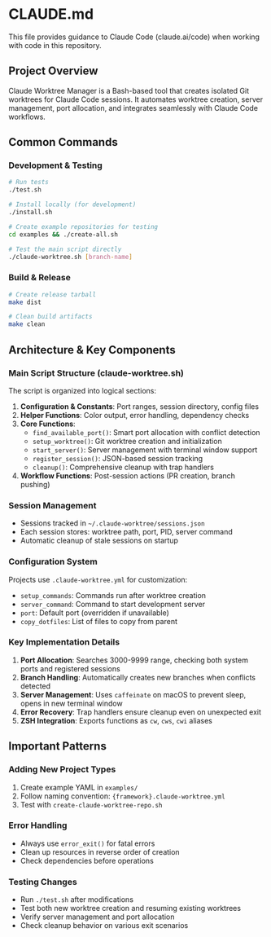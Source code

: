 # CLAUDE.md

This file provides guidance to Claude Code (claude.ai/code) when working with code in this repository.

## Project Overview

Claude Worktree Manager is a Bash-based tool that creates isolated Git worktrees for Claude Code sessions. It automates worktree creation, server management, port allocation, and integrates seamlessly with Claude Code workflows.

## Common Commands

### Development & Testing
```bash
# Run tests
./test.sh

# Install locally (for development)
./install.sh

# Create example repositories for testing
cd examples && ./create-all.sh

# Test the main script directly
./claude-worktree.sh [branch-name]
```

### Build & Release
```bash
# Create release tarball
make dist

# Clean build artifacts
make clean
```

## Architecture & Key Components

### Main Script Structure (claude-worktree.sh)
The script is organized into logical sections:
1. **Configuration & Constants**: Port ranges, session directory, config files
2. **Helper Functions**: Color output, error handling, dependency checks
3. **Core Functions**:
   - `find_available_port()`: Smart port allocation with conflict detection
   - `setup_worktree()`: Git worktree creation and initialization
   - `start_server()`: Server management with terminal window support
   - `register_session()`: JSON-based session tracking
   - `cleanup()`: Comprehensive cleanup with trap handlers
4. **Workflow Functions**: Post-session actions (PR creation, branch pushing)

### Session Management
- Sessions tracked in `~/.claude-worktree/sessions.json`
- Each session stores: worktree path, port, PID, server command
- Automatic cleanup of stale sessions on startup

### Configuration System
Projects use `.claude-worktree.yml` for customization:
- `setup_commands`: Commands run after worktree creation
- `server_command`: Command to start development server
- `port`: Default port (overridden if unavailable)
- `copy_dotfiles`: List of files to copy from parent

### Key Implementation Details

1. **Port Allocation**: Searches 3000-9999 range, checking both system ports and registered sessions
2. **Branch Handling**: Automatically creates new branches when conflicts detected
3. **Server Management**: Uses `caffeinate` on macOS to prevent sleep, opens in new terminal window
4. **Error Recovery**: Trap handlers ensure cleanup even on unexpected exit
5. **ZSH Integration**: Exports functions as `cw`, `cws`, `cwi` aliases

## Important Patterns

### Adding New Project Types
1. Create example YAML in `examples/`
2. Follow naming convention: `{framework}.claude-worktree.yml`
3. Test with `create-claude-worktree-repo.sh`

### Error Handling
- Always use `error_exit()` for fatal errors
- Clean up resources in reverse order of creation
- Check dependencies before operations

### Testing Changes
- Run `./test.sh` after modifications
- Test both new worktree creation and resuming existing worktrees
- Verify server management and port allocation
- Check cleanup behavior on various exit scenarios
